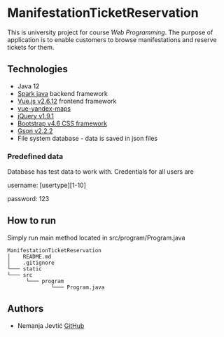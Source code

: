 # ManifestationTicketReservation
This is university project for course _Web Programming_. The purpose of application is to enable customers to browse manifestations and reserve tickets for them.

## Technologies
* Java 12
* [Spark java](http://sparkjava.com/) backend framework
* [Vue.js v2.6.12](https://vuejs.org/) frontend framework
* [vue-yandex-maps](https://vue-yandex-maps.github.io/)
* [jQuery v1.9.1](https://jquery.com/)
* [Bootstrap v4.6 CSS framework](https://getbootstrap.com/)
* [Gson v2.2.2](https://github.com/google/gson)
* File system database - data is saved in json files

### Predefined data
Database has test data to work with. Credentials for all users are 

username: [usertype][1-10]

password: 123

## How to run
Simply run main method located in src/program/Program.java
```
ManifestationTicketReservation
│    README.md
│    .gitignore
└─── static
└─── src
      └─── program
              └─── Program.java
```


## Authors
* Nemanja Jevtić [GitHub](https://github.com/njevtic22)

